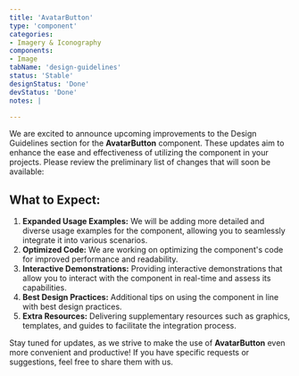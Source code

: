 ```yaml
---
title: 'AvatarButton'
type: 'component'
categories:
- Imagery & Iconography
components:
- Image
tabName: 'design-guidelines'
status: 'Stable'
designStatus: 'Done'
devStatus: 'Done'
notes: |

---
```


<p>We are excited to announce upcoming improvements to the Design Guidelines section for the <strong>AvatarButton</strong> component.
These updates aim to enhance the ease and effectiveness of utilizing the component in your projects.
Please review the preliminary list of changes that will soon be available:</p>

<h2>What to Expect:</h2>

<ol>
  <li><strong>Expanded Usage Examples:</strong> We will be adding more detailed and diverse usage examples for the component, allowing you to seamlessly integrate it into various scenarios.</li>

  <li><strong>Optimized Code:</strong> We are working on optimizing the component's code for improved performance and readability.</li>

  <li><strong>Interactive Demonstrations:</strong> Providing interactive demonstrations that allow you to interact with the component in real-time and assess its capabilities.</li>

  <li><strong>Best Design Practices:</strong> Additional tips on using the component in line with best design practices.</li>

  <li><strong>Extra Resources:</strong> Delivering supplementary resources such as graphics, templates, and guides to facilitate the integration process.</li>
</ol>

<p>Stay tuned for updates, as we strive to make the use of <strong>AvatarButton</strong> even more convenient and productive! If you have specific requests or suggestions, feel free to share them with us.</p>
